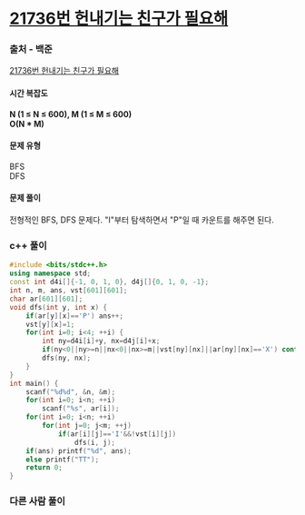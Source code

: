 # [21736번 헌내기는 친구가 필요해](https://www.acmicpc.net/problem/21736)

### 출처 - 백준
[21736번 헌내기는 친구가 필요해](https://www.acmicpc.net/problem/21736)

#### 시간 복잡도
**N (1 ≤ N ≤ 600), M (1 ≤ M ≤ 600)**  
**O(N \* M)**

#### 문제 유형
BFS  
DFS

#### 문제 풀이
전형적인 BFS, DFS 문제다. "I"부터 탐색하면서 "P"일 때 카운트를 해주면 된다.

### c++ 풀이
```c++
#include <bits/stdc++.h>
using namespace std;
const int d4i[]{-1, 0, 1, 0}, d4j[]{0, 1, 0, -1};
int n, m, ans, vst[601][601];
char ar[601][601];
void dfs(int y, int x) {
    if(ar[y][x]=='P') ans++;
    vst[y][x]=1;
    for(int i=0; i<4; ++i) {
        int ny=d4i[i]+y, nx=d4j[i]+x;
        if(ny<0||ny>=n||nx<0||nx>=m||vst[ny][nx]||ar[ny][nx]=='X') continue;
        dfs(ny, nx);
    }
}
int main() {
    scanf("%d%d", &n, &m);
    for(int i=0; i<n; ++i)
        scanf("%s", ar[i]);
    for(int i=0; i<n; ++i)
        for(int j=0; j<m; ++j)
            if(ar[i][j]=='I'&&!vst[i][j])
                dfs(i, j);
    if(ans) printf("%d", ans);
    else printf("TT");
    return 0;
}
```

### 다른 사람 풀이
```c++

```